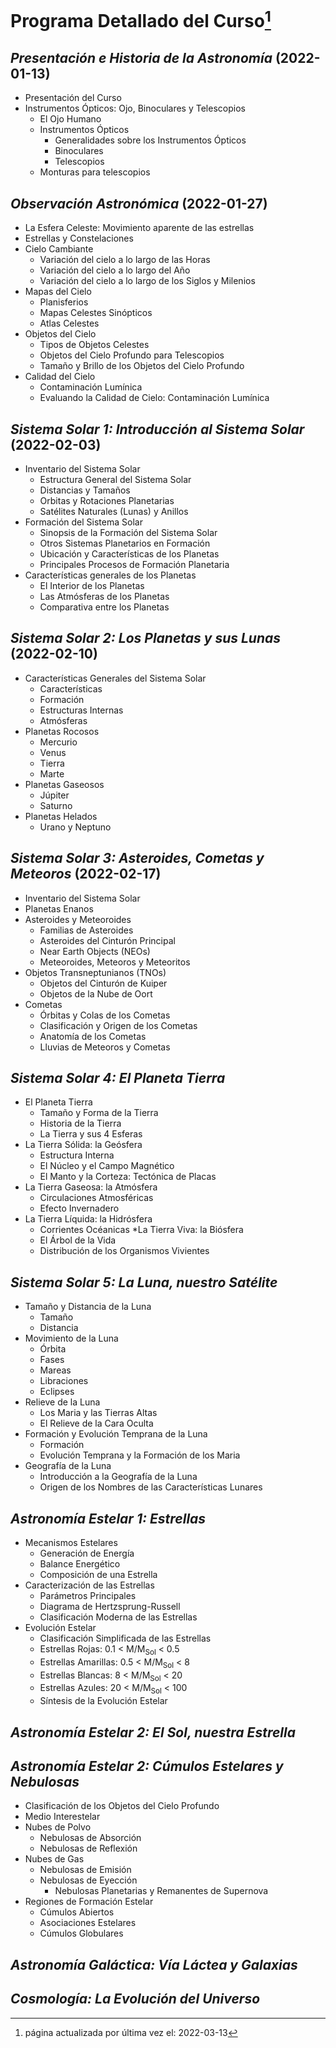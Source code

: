 # Programa Detallado del Curso[^1]

## _Presentación e Historia de la Astronomía_ (2022-01-13)
* Presentación del Curso
* Instrumentos Ópticos: Ojo, Binoculares y Telescopios
  * El Ojo Humano
  * Instrumentos Ópticos
    * Generalidades sobre los Instrumentos Ópticos
    * Binoculares
    * Telescopios
  * Monturas para telescopios

## _Observación Astronómica_ (2022-01-27)
* La Esfera Celeste: Movimiento aparente de las estrellas
* Estrellas y Constelaciones
* Cielo Cambiante
  * Variación del cielo a lo largo de las Horas
  * Variación del cielo a lo largo del Año
  * Variación del cielo a lo largo de los Siglos y Milenios
* Mapas del Cielo
  * Planisferios
  * Mapas Celestes Sinópticos
  * Atlas Celestes
* Objetos del Cielo
  * Tipos de Objetos Celestes
  * Objetos del Cielo Profundo para Telescopios
  * Tamaño y Brillo de los Objetos del Cielo Profundo
* Calidad del Cielo
  * Contaminación Lumínica
  * Evaluando la Calidad de Cielo: Contaminación Lumínica

## _Sistema Solar 1: Introducción al Sistema Solar_ (2022-02-03)
* Inventario del Sistema Solar
  * Estructura General del Sistema Solar
  * Distancias y Tamaños
  * Orbitas y Rotaciones Planetarias
  * Satélites Naturales (Lunas) y Anillos
* Formación del Sistema Solar
  * Sinopsis de la Formación del Sistema Solar
  * Otros Sistemas Planetarios en Formación
  * Ubicación y Características de los Planetas
  * Principales Procesos de Formación Planetaria
* Características generales de los Planetas
  * El Interior de los Planetas
  * Las Atmósferas de los Planetas
  * Comparativa entre los Planetas

## _Sistema Solar 2: Los Planetas y sus Lunas_ (2022-02-10)
* Características Generales del Sistema Solar
  * Características
  * Formación
  * Estructuras Internas
  * Atmósferas
* Planetas Rocosos
  * Mercurio
  * Venus
  * Tierra
  * Marte
* Planetas Gaseosos
  * Júpiter
  * Saturno
* Planetas Helados
  * Urano y Neptuno

## _Sistema Solar 3: Asteroides, Cometas y Meteoros_ (2022-02-17)
* Inventario del Sistema Solar
* Planetas Enanos
* Asteroides y Meteoroides
  * Familias de Asteroides
  * Asteroides del Cinturón Principal
  * Near Earth Objects (NEOs)
  * Meteoroides, Meteoros y Meteoritos
* Objetos Transneptunianos (TNOs)
  * Objetos del Cinturón de Kuiper
  * Objetos de la Nube de Oort
* Cometas
  * Órbitas y Colas de los Cometas
  * Clasificación y Origen de los Cometas
  * Anatomía de los Cometas
  * Lluvias de Meteoros y Cometas

## _Sistema Solar 4: El Planeta Tierra_
* El Planeta Tierra
  * Tamaño y Forma de la Tierra
  * Historia de la Tierra
  * La Tierra y sus 4 Esferas
* La Tierra Sólida: la Geósfera
  * Estructura Interna
  * El Núcleo y el Campo Magnético
  * El Manto y la Corteza: Tectónica de Placas
* La Tierra Gaseosa: la Atmósfera
  * Circulaciones Atmosféricas
  * Efecto Invernadero
* La Tierra Líquida: la Hidrósfera
  * Corrientes Océanicas
*La Tierra Viva: la Biósfera
  * El Árbol de la Vida
  * Distribución de los Organismos Vivientes

## _Sistema Solar 5: La Luna, nuestro Satélite_
* Tamaño y Distancia de la Luna
  * Tamaño
  * Distancia
* Movimiento de la Luna
  * Órbita
  * Fases
  * Mareas
  * Libraciones
  * Eclipses
* Relieve de la Luna
  * Los Maria y las Tierras Altas
  * El Relieve de la Cara Oculta
* Formación y Evolución Temprana de la Luna
  * Formación
  * Evolución Temprana y la Formación de los Maria
* Geografía de la Luna
  * Introducción a la Geografía de la Luna
  * Origen de los Nombres de las Características Lunares

## _Astronomía Estelar 1: Estrellas_
* Mecanismos Estelares
  * Generación de Energía
  * Balance Energético
  * Composición de una Estrella
* Caracterización de las Estrellas
  * Parámetros Principales
  * Diagrama de Hertzsprung-Russell
  * Clasificación Moderna de las Estrellas
* Evolución Estelar
  * Clasificación Simplificada de las Estrellas
  * Estrellas Rojas: 0.1 < M/M<sub>Sol</sub> < 0.5 
  * Estrellas Amarillas: 0.5 < M/M<sub>Sol</sub> < 8 
  * Estrellas Blancas:  8 < M/M<sub>Sol</sub> < 20 
  * Estrellas Azules: 20 < M/M<sub>Sol</sub> < 100
  * Síntesis de la Evolución Estelar
## _Astronomía Estelar 2: El Sol, nuestra Estrella_

## _Astronomía Estelar 2: Cúmulos Estelares y Nebulosas_
* Clasificación de los Objetos del Cielo Profundo
* Medio Interestelar
* Nubes de Polvo
  * Nebulosas de Absorción
  * Nebulosas de Reflexión
* Nubes de Gas
  * Nebulosas de Emisión
  * Nebulosas de Eyección
    * Nebulosas Planetarias y Remanentes de Supernova
* Regiones de Formación Estelar
  * Cúmulos Abiertos
  * Asociaciones Estelares
  * Cúmulos Globulares

## _Astronomía Galáctica: Vía Láctea y Galaxias_

## _Cosmología: La Evolución del Universo_

[^1]: página actualizada por última vez el: 2022-03-13
